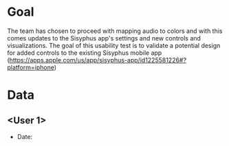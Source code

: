 # Goal
The team has chosen to proceed with mapping audio to colors and with this comes updates to the Sisyphus app's settings and new controls and visualizations. The goal of this usability test is to validate a potential design for added controls to the existing Sisyphus mobile app (https://apps.apple.com/us/app/sisyphus-app/id1225581226#?platform=iphone)


# Data

## <User 1>
* Date: **<YYYY-MM-DD>**

